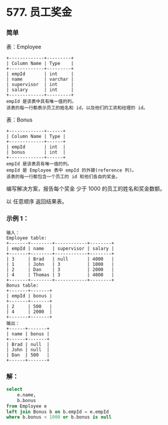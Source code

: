 # 577. 员工奖金

### 简单
表：Employee 

    +-------------+---------+
    | Column Name | Type    |
    +-------------+---------+
    | empId       | int     |
    | name        | varchar |
    | supervisor  | int     |
    | salary      | int     |
    +-------------+---------+
    empId 是该表中具有唯一值的列。
    该表的每一行都表示员工的姓名和 id，以及他们的工资和经理的 id。
 

表：Bonus

    +-------------+------+
    | Column Name | Type |
    +-------------+------+
    | empId       | int  |
    | bonus       | int  |
    +-------------+------+
    empId 是该表具有唯一值的列。
    empId 是 Employee 表中 empId 的外键(reference 列)。
    该表的每一行都包含一个员工的 id 和他们各自的奖金。
 

编写解决方案，报告每个奖金 少于 1000 的员工的姓名和奖金数额。

以 任意顺序 返回结果表。

### 示例 1：

    输入：
    Employee table:
    +-------+--------+------------+--------+
    | empId | name   | supervisor | salary |
    +-------+--------+------------+--------+
    | 3     | Brad   | null       | 4000   |
    | 1     | John   | 3          | 1000   |
    | 2     | Dan    | 3          | 2000   |
    | 4     | Thomas | 3          | 4000   |
    +-------+--------+------------+--------+
    Bonus table:
    +-------+-------+
    | empId | bonus |
    +-------+-------+
    | 2     | 500   |
    | 4     | 2000  |
    +-------+-------+
    输出：
    +------+-------+
    | name | bonus |
    +------+-------+
    | Brad | null  |
    | John | null  |
    | Dan  | 500   |
    +------+-------+

### 解：

```sql
select 
    e.name,
    b.bonus
from Employee e
left join Bonus b on b.empId = e.empId
where b.bonus < 1000 or b.bonus is null
```